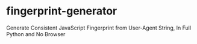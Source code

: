 # fingerprint-generator
Generate Consistent JavaScript Fingerprint from User-Agent String, In Full Python and No Browser
